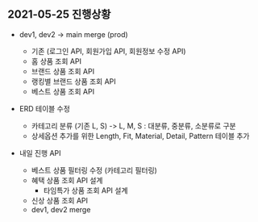 ## 2021-05-25 진행상황

- dev1, dev2 -> main merge (prod)
    - 기존 (로그인 API, 회원가입 API, 회원정보 수정 API)
    - 홈 상품 조회 API
    - 브랜드 상품 조회 API
    - 랭킹별 브랜드 상품 조회 API
    - 베스트 상품 조회 API

- ERD 테이블 수정
    - 카테고리 분류 (기존 L, S) -> L, M, S : 대분류, 중분류, 소분류로 구분
    - 상세옵션 추가를 위한 Length, Fit, Material, Detail, Pattern 테이블 추가

- 내일 진행 API
    - 베스트 상품 필터링 수정 (카테고리 필터링)
    - 혜택 상품 조회 API 설계
        - 타임특가 상품 조회 API 설계
    - 신상 상품 조회 API
    - dev1, dev2 merge
    